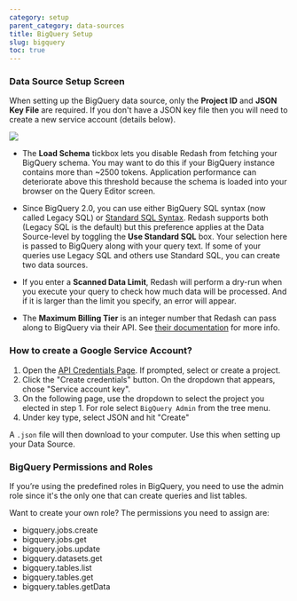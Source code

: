 ```yaml
---
category: setup
parent_category: data-sources
title: BigQuery Setup
slug: bigquery
toc: true
---
```


### Data Source Setup Screen

When setting up the BigQuery data source, only the **Project ID** and **JSON Key File** are required. If you don't have a JSON key file then you will need to create a new service account (details below).

![](/assets/images/docs/gitbook/bigquery_mandatories.PNG)

+ The **Load Schema** tickbox lets you disable Redash from fetching your BigQuery schema. You may want to do this if your BigQuery instance contains more than \~2500 tokens. Application performance can deteriorate above this threshold because the schema is loaded into your browser on the Query Editor screen.

+ Since BigQuery 2.0, you can use either BigQuery SQL syntax (now called Legacy SQL) or [Standard SQL Syntax](https://cloud.google.com/bigquery/docs/reference/standard-sql/migrating-from-legacy-sql). Redash supports both (Legacy SQL is the default) but this preference applies at the Data Source-level by toggling the **Use Standard SQL** box. Your selection here is passed to BigQuery along with your query text. If some of your queries use Legacy SQL and others use Standard SQL, you can create two data sources.

+ If you enter a **Scanned Data Limit**, Redash will perform a dry-run when you execute your query to check how much data will be processed. And if it is larger than the limit you specify, an error will appear.

+ The **Maximum Billing Tier** is an integer number that Redash can pass along to BigQuery via their API. See [their documentation](https://cloud.google.com/bigquery/docs/reference/rest/v2/JobConfiguration)  for more info.

### How to create a Google Service Account?

1. Open the [API Credentials Page](https://console.cloud.google.com/apis/credentials). If prompted, select or create a project. 
2. Click the "Create credentials" button. On the dropdown that appears, chose "Service account key".
3. On the following page, use the dropdown to select the project you elected in step 1. For role select `BigQuery Admin` from the tree menu.
4. Under key type, select JSON and hit "Create"

A `.json` file will then download to your computer. Use this when setting up your Data Source.

### BigQuery Permissions and Roles

If you’re using the predefined roles in BigQuery, you need to use the admin
role since it's the only one that can create queries and list tables.

Want to create your own role? The permissions you need to assign are:

  * bigquery.jobs.create
  * bigquery.jobs.get
  * bigquery.jobs.update
  * bigquery.datasets.get
  * bigquery.tables.list
  * bigquery.tables.get
  * bigquery.tables.getData
